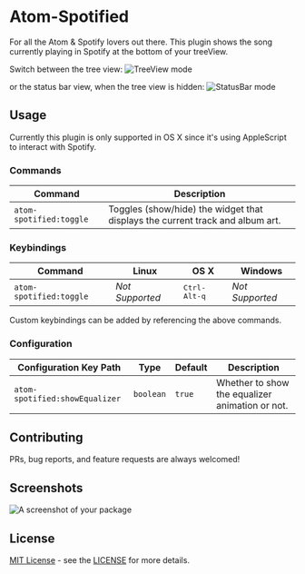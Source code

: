 # Atom-Spotified

For all the Atom & Spotify lovers out there. This plugin shows the song currently playing in Spotify at the bottom of your treeView.

Switch between the tree view:
![TreeView mode](https://raw.githubusercontent.com/yianL/atom-spotified/master/screenshots/atom-spotified-1.png)

or the status bar view, when the tree view is hidden:
![StatusBar mode](https://raw.githubusercontent.com/yianL/atom-spotified/master/screenshots/atom-spotified-2.png)

## Usage

Currently this plugin is only supported in OS X since it's using AppleScript to interact with Spotify.

### Commands

Command                 | Description
------------------------|--------------
`atom-spotified:toggle` | Toggles (show/hide) the widget that displays the current track and album art.

### Keybindings

Command            | Linux  | OS X  | Windows
-------------------|--------|-------|----------
`atom-spotified:toggle` | *Not Supported* | <kbd>Ctrl-Alt-q</kbd> | *Not Supported*

Custom keybindings can be added by referencing the above commands.

### Configuration

Configuration Key Path      | Type | Default | Description
----------------------------|------|---------|------------
`atom-spotified:showEqualizer` | `boolean` | `true` | Whether to show the equalizer animation or not.

## Contributing

PRs, bug reports, and feature requests are always welcomed!

## Screenshots

![A screenshot of your package](https://raw.githubusercontent.com/yianL/atom-spotified/master/screenshots/atom-spotified-screenshot.png)

## License

[MIT License](http://opensource.org/licenses/MIT) - see the [LICENSE](https://github.com/yianL/atom-spotified/blob/master/LICENSE.md) for more details.

